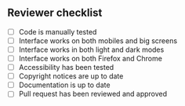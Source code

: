 ## Reviewer checklist

<!-- Please don't change or remove this checklist. It will be used by the
  -- reviewer to make sure to not forget important things.
  -- Reviewer: if you think one of the item isn’t applicable to this PR,
  -- please check it anyway.
  -->

- [ ] Code is manually tested
- [ ] Interface works on both mobiles and big screens
- [ ] Interface works in both light and dark modes
- [ ] Interface works on both Firefox and Chrome
- [ ] Accessibility has been tested
- [ ] Copyright notices are up to date
- [ ] Documentation is up to date
- [ ] Pull request has been reviewed and approved
